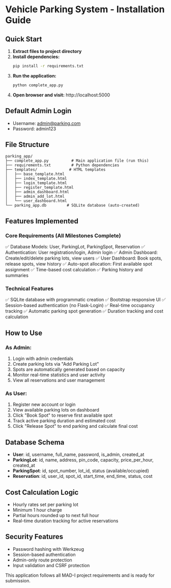 # Vehicle Parking System - Installation Guide

## Quick Start

1. **Extract files to project directory**
2. **Install dependencies:**
   ```bash
   pip install -r requirements.txt
   ```
3. **Run the application:**
   ```bash
   python complete_app.py
   ```
4. **Open browser and visit:** http://localhost:5000

## Default Admin Login
- Username: admin@parking.com
- Password: admin123

## File Structure

```
parking_app/
├── complete_app.py          # Main application file (run this)
├── requirements.txt         # Python dependencies
├── templates/              # HTML templates
│   ├── base_template.html
│   ├── index_template.html
│   ├── login_template.html
│   ├── register_template.html
│   ├── admin_dashboard.html
│   ├── admin_add_lot.html
│   └── user_dashboard.html
└── parking_app.db         # SQLite database (auto-created)
```

## Features Implemented

### Core Requirements (All Milestones Complete)
✅ Database Models: User, ParkingLot, ParkingSpot, Reservation
✅ Authentication: User registration/login, Admin login
✅ Admin Dashboard: Create/edit/delete parking lots, view users
✅ User Dashboard: Book spots, release spots, view history
✅ Auto-spot allocation: First available spot assignment
✅ Time-based cost calculation
✅ Parking history and summaries

### Technical Features
✅ SQLite database with programmatic creation
✅ Bootstrap responsive UI
✅ Session-based authentication (no Flask-Login)
✅ Real-time occupancy tracking
✅ Automatic parking spot generation
✅ Duration tracking and cost calculation

## How to Use

### As Admin:
1. Login with admin credentials
2. Create parking lots via "Add Parking Lot"
3. Spots are automatically generated based on capacity
4. Monitor real-time statistics and user activity
5. View all reservations and user management

### As User:
1. Register new account or login
2. View available parking lots on dashboard
3. Click "Book Spot" to reserve first available spot
4. Track active parking duration and estimated cost
5. Click "Release Spot" to end parking and calculate final cost

## Database Schema

- **User**: id, username, full_name, password, is_admin, created_at
- **ParkingLot**: id, name, address, pin_code, capacity, price_per_hour, created_at
- **ParkingSpot**: id, spot_number, lot_id, status (available/occupied)
- **Reservation**: id, user_id, spot_id, start_time, end_time, status, cost

## Cost Calculation Logic

- Hourly rates set per parking lot
- Minimum 1 hour charge
- Partial hours rounded up to next full hour
- Real-time duration tracking for active reservations

## Security Features

- Password hashing with Werkzeug
- Session-based authentication
- Admin-only route protection
- Input validation and CSRF protection

This application follows all MAD-I project requirements and is ready for submission.